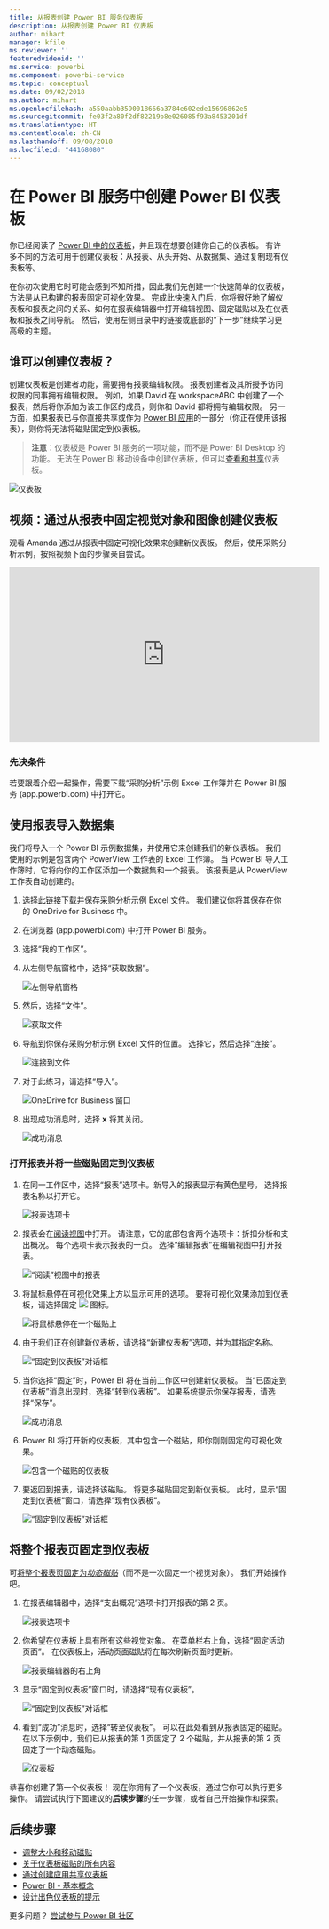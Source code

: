 ```yaml
---
title: 从报表创建 Power BI 服务仪表板
description: 从报表创建 Power BI 仪表板
author: mihart
manager: kfile
ms.reviewer: ''
featuredvideoid: ''
ms.service: powerbi
ms.component: powerbi-service
ms.topic: conceptual
ms.date: 09/02/2018
ms.author: mihart
ms.openlocfilehash: a550aabb3590018666a3784e602ede15696862e5
ms.sourcegitcommit: fe03f2a80f2df82219b8e026085f93a8453201df
ms.translationtype: HT
ms.contentlocale: zh-CN
ms.lasthandoff: 09/08/2018
ms.locfileid: "44168080"
---
```

# <a name="create-a-power-bi-dashboard-in-power-bi-service"></a>在 Power BI 服务中创建 Power BI 仪表板
你已经阅读了 [Power BI 中的仪表板](service-dashboards.md)，并且现在想要创建你自己的仪表板。 有许多不同的方法可用于创建仪表板：从报表、从头开始、从数据集、通过复制现有仪表板等。  

在你初次使用它时可能会感到不知所措，因此我们先创建一个快速简单的仪表板，方法是从已构建的报表固定可视化效果。 完成此快速入门后，你将很好地了解仪表板和报表之间的关系、如何在报表编辑器中打开编辑视图、固定磁贴以及在仪表板和报表之间导航。 然后，使用左侧目录中的链接或底部的“下一步”继续学习更高级的主题。

## <a name="who-can-create-a-dashboard"></a>谁可以创建仪表板？
创建仪表板是创建者功能，需要拥有报表编辑权限。 报表创建者及其所授予访问权限的同事拥有编辑权限。 例如，如果 David 在 workspaceABC 中创建了一个报表，然后将你添加为该工作区的成员，则你和 David 都将拥有编辑权限。 另一方面，如果报表已与你直接共享或作为 [Power BI 应用](service-install-use-apps.md)的一部分（你正在使用该报表），则你将无法将磁贴固定到仪表板。

> **注意**：仪表板是 Power BI 服务的一项功能，而不是 Power BI Desktop 的功能。 无法在 Power BI 移动设备中创建仪表板，但可以[查看和共享](mobile-apps-view-dashboard.md)仪表板。
>
> 

![仪表板](media/service-dashboard-create/power-bi-completed-dashboard-small.png)

## <a name="video-create-a-dashboard-by-pinning-visuals-and-images-from-a-report"></a>视频：通过从报表中固定视觉对象和图像创建仪表板
观看 Amanda 通过从报表中固定可视化效果来创建新仪表板。 然后，使用采购分析示例，按照视频下面的步骤亲自尝试。

<iframe width="560" height="315" src="https://www.youtube.com/embed/lJKgWnvl6bQ" frameborder="0" allowfullscreen></iframe>

### <a name="prerequisites"></a>先决条件
若要跟着介绍一起操作，需要下载“采购分析”示例 Excel 工作簿并在 Power BI 服务 (app.powerbi.com) 中打开它。

## <a name="import-a-dataset-with-a-report"></a>使用报表导入数据集
我们将导入一个 Power BI 示例数据集，并使用它来创建我们的新仪表板。 我们使用的示例是包含两个 PowerView 工作表的 Excel 工作簿。 当 Power BI 导入工作簿时，它将向你的工作区添加一个数据集和一个报表。  该报表是从 PowerView 工作表自动创建的。

1. [选择此链接](http://go.microsoft.com/fwlink/?LinkId=529784)下载并保存采购分析示例 Excel 文件。 我们建议你将其保存在你的 OneDrive for Business 中。
2. 在浏览器 (app.powerbi.com) 中打开 Power BI 服务。
3. 选择“我的工作区”。
4. 从左侧导航窗格中，选择“获取数据”。

    ![左侧导航窗格](media/service-dashboard-create/power-bi-get-data3.png)
5. 然后，选择“文件”。

   ![获取文件](media/service-dashboard-create/power-bi-select-files.png)
6. 导航到你保存采购分析示例 Excel 文件的位置。 选择它，然后选择“连接”。

   ![连接到文件](media/service-dashboard-create/power-bi-connectnew.png)
7. 对于此练习，请选择“导入”。

    ![OneDrive for Business 窗口](media/service-dashboard-create/power-bi-import.png)
8. 出现成功消息时，选择 **x** 将其关闭。

   ![成功消息](media/service-dashboard-create/power-bi-view-datasetnew.png)

### <a name="open-the-report-and-pin-some-tiles-to-a-dashboard"></a>打开报表并将一些磁贴固定到仪表板
1. 在同一工作区中，选择“报表”选项卡。新导入的报表显示有黄色星号。 选择报表名称以打开它。

    ![报表选项卡](media/service-dashboard-create/power-bi-reports.png)
2. 报表会在[阅读视图](service-reading-view-and-editing-view.md)中打开。 请注意，它的底部包含两个选项卡：折扣分析和支出概况。 每个选项卡表示报表的一页。
    选择“编辑报表”在编辑视图中打开报表。

    ![“阅读”视图中的报表](media/service-dashboard-create/power-bi-reading-view.png)
3. 将鼠标悬停在可视化效果上方以显示可用的选项。 要将可视化效果添加到仪表板，请选择固定 ![](media/service-dashboard-create/power-bi-pin-icon.png) 图标。

    ![将鼠标悬停在一个磁贴上](media/service-dashboard-create/power-bi-hover.png)
4. 由于我们正在创建新仪表板，请选择“新建仪表板”选项，并为其指定名称。

   ![“固定到仪表板”对话框](media/service-dashboard-create/power-bi-pin-tile.png)
5. 当你选择“固定”时，Power BI 将在当前工作区中创建新仪表板。 当“已固定到仪表板”消息出现时，选择“转到仪表板”。 如果系统提示你保存报表，请选择“保存”。

     ![成功消息](media/service-dashboard-create/power-bi-pin-success.png)
6. Power BI 将打开新的仪表板，其中包含一个磁贴，即你刚刚固定的可视化效果。

   ![包含一个磁贴的仪表板](media/service-dashboard-create/power-bi-pinned.png)
7. 要返回到报表，请选择该磁贴。 将更多磁贴固定到新仪表板。 此时，显示“固定到仪表板”窗口，请选择“现有仪表板”。  

   ![“固定到仪表板”对话框](media/service-dashboard-create/power-bi-existing-dashboard.png)

## <a name="pin-an-entire-report-page-to-the-dashboard"></a>将整个报表页固定到仪表板
可[将整个报表页固定为*动态磁贴*](service-dashboard-pin-live-tile-from-report.md)（而不是一次固定一个视觉对象）。 我们开始操作吧。

1. 在报表编辑器中，选择“支出概况”选项卡打开报表的第 2 页。

   ![报表选项卡](media/service-dashboard-create/power-bi-page-tab.png)

2. 你希望在仪表板上具有所有这些视觉对象。  在菜单栏右上角，选择“固定活动页面”。 在仪表板上，活动页面磁贴将在每次刷新页面时更新。

   ![报表编辑器的右上角](media/service-dashboard-create/power-bi-pin-live.png)

3. 显示“固定到仪表板”窗口时，请选择“现有仪表板”。

   ![“固定到仪表板”对话框](media/service-dashboard-create/power-bi-pin-live2.png)

4. 看到“成功”消息时，选择“转至仪表板”。 可以在此处看到从报表固定的磁贴。 在以下示例中，我们已从报表的第 1 页固定了 2 个磁贴，并从报表的第 2 页固定了一个动态磁贴。

   ![仪表板](media/service-dashboard-create/power-bi-dashboard.png)

恭喜你创建了第一个仪表板！ 现在你拥有了一个仪表板，通过它你可以执行更多操作。  请尝试执行下面建议的**后续步骤**的任一步骤，或者自己开始操作和探索。   

## <a name="next-steps"></a>后续步骤
* [调整大小和移动磁贴](service-dashboard-edit-tile.md)
* [关于仪表板磁贴的所有内容](service-dashboard-tiles.md)
* [通过创建应用共享仪表板](service-create-distribute-apps.md)
* [Power BI - 基本概念](service-basic-concepts.md)
* [设计出色仪表板的提示](service-dashboards-design-tips.md)

更多问题？ [尝试参与 Power BI 社区](http://community.powerbi.com/)
